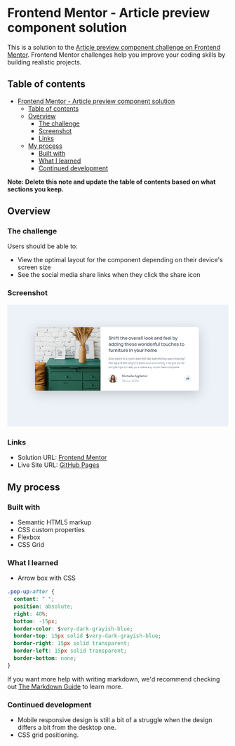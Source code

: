 # Frontend Mentor - Article preview component solution

This is a solution to the [Article preview component challenge on Frontend Mentor](https://www.frontendmentor.io/challenges/article-preview-component-dYBN_pYFT). Frontend Mentor challenges help you improve your coding skills by building realistic projects. 

## Table of contents

- [Frontend Mentor - Article preview component solution](#frontend-mentor---article-preview-component-solution)
  - [Table of contents](#table-of-contents)
  - [Overview](#overview)
    - [The challenge](#the-challenge)
    - [Screenshot](#screenshot)
    - [Links](#links)
  - [My process](#my-process)
    - [Built with](#built-with)
    - [What I learned](#what-i-learned)
    - [Continued development](#continued-development)

**Note: Delete this note and update the table of contents based on what sections you keep.**

## Overview

### The challenge

Users should be able to:

- View the optimal layout for the component depending on their device's screen size
- See the social media share links when they click the share icon

### Screenshot

![](./solution/screenshot.png)


### Links

- Solution URL: [Frontend Mentor]()
- Live Site URL: [GitHub Pages](https://sophie-mc-dev.github.io/article-preview-component/)

## My process

### Built with

- Semantic HTML5 markup
- CSS custom properties
- Flexbox
- CSS Grid


### What I learned

- Arrow box with CSS


```css
.pop-up:after {
  content: " ";
  position: absolute;
  right: 40%;
  bottom: -15px;
  border-color: $very-dark-grayish-blue;
  border-top: 15px solid $very-dark-grayish-blue;
  border-right: 15px solid transparent;
  border-left: 15px solid transparent;
  border-bottom: none;
}
```


If you want more help with writing markdown, we'd recommend checking out [The Markdown Guide](https://www.markdownguide.org/) to learn more.


### Continued development

- Mobile responsive design is still a bit of a struggle when the design differs a bit from the desktop one.
- CSS grid positioning.
